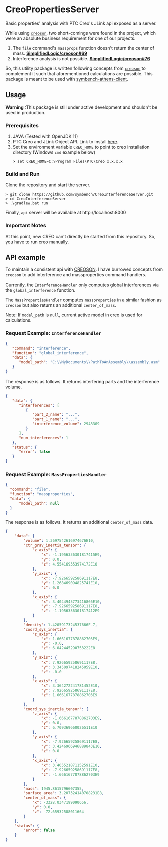 # CreoPropertiesServer

Basic properties' analysis with PTC Creo's JLink api exposed as a server.

While using [`creoson`](https://github.com/SimplifiedLogic/creoson), two short-comings were found in the project, which were an absolute business requirement for one of our projects.

1. The `file` command's `massprops` function doesn't return the center of mass. [**SimplifiedLogic/creoson#69**](https://github.com/SimplifiedLogic/creoson/issues/69)
2. Interference analysis is not possible. [**SimplifiedLogic/creoson#76**](https://github.com/SimplifiedLogic/creoson/issues/76)

So, this utility package is written following concepts from [`creoson`](https://github.com/SimplifiedLogic/creoson) to complement it such that aforementioned calculations are possible.
This package is meant to be used with [symbench-athens-client](https://github.com/symbench/symbench-athens-client).

## Usage
**Warning** :This package is still under active development and shouldn't be used in production.

### Prerequisites
1. JAVA (Tested with OpenJDK 11)
2. PTC Creo and JLink Object API. Link to install [here](http://simplifiedlogic.com/how-to-install-jlink-for-creo).
3. Set the environment variable `CREO_HOME` to point to creo installation directory (Windows `cmd` example below)
    ```shell
    > set CREO_HOME=C:\Program Files\PTC\Creo x.x.x.x
    ```
   
### Build and Run
Clone the repository and start the server.

```shell
> git clone https://github.com/symbench/CreoInterferenceServer.git
> cd CreoInterferenceServer
> .\gradlew.bat run
```

Finally, `api` server will be available at http://localhost:8000


### Important Notes
At this point, new CREO can't directly be started from this repository. So, you have to run creo manually.


## API example
To maintain a consistent api with [CREOSON](https://github.com/SimplifiedLogic/creoson). I have burrowed concepts from `creoson` to add interference and massproperties command handlers.

Currently, the `InterferenceHandler` only computes global interferences via the `global_interference` function.

The `MassPropertiesHandler` computes `massproperties` in a similar fashion as `creoson` but also returns an additional `center_of_mass`.

Note: If `model_path` is `null`, current active model in creo is used for calculations.

### Request Example: `InterferenceHandler`

```json
{
   "command": "interference", 
   "function": "global_interference",
   "data": {
      "model_path": "C:\\MyDocuments\\PathToAnAssembly\\assembly.asm"
   }
}
```

The response is as follows. It returns interfering parts and the interference volume.

```json
{
   "data": {
      "interferences": [
         {
            "part_2_name": "...",
            "part_1_name": "...",
            "interference_volume": 2948309
         }
      ],
      "num_interferences": 1
   },
   "status": {
      "error": false
   }
}
```

### Request Example: `MassPropertiesHandler`
```json
{
  "command": "file",
  "function": "massproperties",
  "data": {
      "model_path": null
  }
}
```

The response is as follows. It returns an additional `center_of_mass` data.

```json
{
    "data": {
        "volume": 1.3697542616974676E10,
        "ctr_grav_inertia_tensor": {
            "z_axis": {
                "x": -1.1956336301817415E9,
                "y": 0.0,
                "z": 4.554169353974172E10
            },
            "y_axis": {
                "x": -7.926659258691117E8,
                "y": 1.268469094825741E10,
                "z": 0.0
            },
            "x_axis": {
                "x": 3.4044945773416866E10,
                "y": -7.926659258691117E8,
                "z": -1.1956336301817412E9
            }
        },
        "density": 1.4205917324537666E-7,
        "coord_sys_inertia": {
            "z_axis": {
                "x": 1.6661677878862703E9,
                "y": -0.0,
                "z": 6.042445290753222E8
            },
            "y_axis": {
                "x": 7.926659258691117E8,
                "y": 3.345097418245059E10,
                "z": -0.0
            },
            "x_axis": {
                "x": 3.364272241781452E10,
                "y": 7.926659258691117E8,
                "z": 1.6661677878862703E9
            }
        },
        "coord_sys_inertia_tensor": {
            "z_axis": {
                "x": -1.6661677878862703E9,
                "y": 0.0,
                "z": 6.709369660026511E10
            },
            "y_axis": {
                "x": -7.926659258691117E8,
                "y": 3.4246966946889843E10,
                "z": 0.0
            },
            "x_axis": {
                "x": 3.405521871152591E10,
                "y": -7.926659258691117E8,
                "z": -1.6661677878862703E9
            }
        },
        "mass": 1945.8615796607355,
        "surface_area": 3.207324140708231E8,
        "center_of_mass": {
            "x": -3328.0347199090656,
            "y": 0.0,
            "z": -72.65932588011664
        }
    },
    "status": {
        "error": false
    }
}
```
